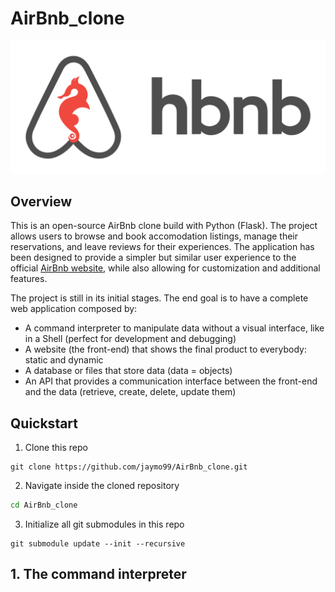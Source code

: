 # AirBnb_clone
![hbnb](web_static/images/hbnb.png)

## Overview
This is an open-source AirBnb clone build with Python (Flask). The project allows users to browse and book accomodation listings, manage their reservations, and leave reviews for their experiences. The application has been designed to provide a simpler but similar user experience to the official [AirBnb website](https://www.airbnb.com/), while also allowing for customization and additional features.

The project is still in its initial stages. The end goal is to have a complete web application composed by:
* A command interpreter to manipulate data without a visual interface, like in a Shell (perfect for development and debugging)
* A website (the front-end) that shows the final product to everybody: static and dynamic
* A database or files that store data (data = objects)
* An API that provides a communication interface between the front-end and the data (retrieve, create, delete, update them)

## Quickstart
1. Clone this repo
```git
git clone https://github.com/jaymo99/AirBnb_clone.git
```
2. Navigate inside the cloned repository
```bash
cd AirBnb_clone
```
3. Initialize all git submodules in this repo
```git
git submodule update --init --recursive
```

## 1. The command interpreter
